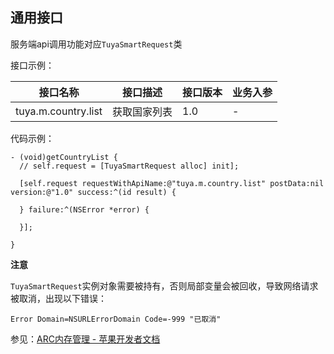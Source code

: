 ## 通用接口

服务端api调用功能对应`TuyaSmartRequest`类

接口示例：

| 接口名称 | 接口描述 | 接口版本 | 业务入参 |
| ------ | ------ | ------ | ------ |
| tuya.m.country.list | 获取国家列表 | 1.0 | - |

代码示例：

```objc
- (void)getCountryList {
  // self.request = [TuyaSmartRequest alloc] init];

  [self.request requestWithApiName:@"tuya.m.country.list" postData:nil version:@"1.0" success:^(id result) {

  } failure:^(NSError *error) {

  }];

}
```

**注意**

`TuyaSmartRequest`实例对象需要被持有，否则局部变量会被回收，导致网络请求被取消，出现以下错误：

`Error Domain=NSURLErrorDomain Code=-999 "已取消"`

参见：[ARC内存管理 - 苹果开发者文档](https://developer.apple.com/library/archive/releasenotes/ObjectiveC/RN-TransitioningToARC/Introduction/Introduction.html)
